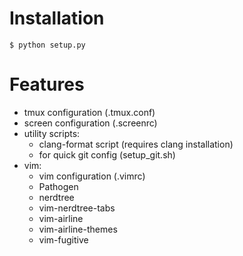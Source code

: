 # Installation

```
$ python setup.py
```

# Features

- tmux configuration (.tmux.conf)
- screen configuration (.screenrc)
- utility scripts:
    - clang-format script (requires clang installation)
    - for quick git config (setup_git.sh)
- vim: 
    - vim configuration (.vimrc)
    - Pathogen
    - nerdtree  
    - vim-nerdtree-tabs
    - vim-airline  
    - vim-airline-themes  
    - vim-fugitive  
  
